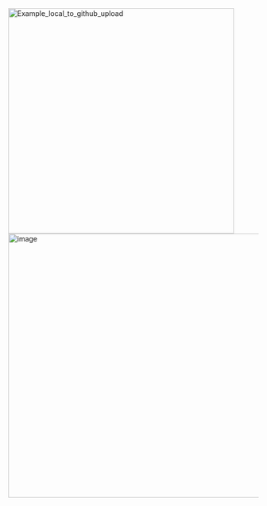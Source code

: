 <img width="454" alt="Example_local_to_github_upload" src="https://github.com/user-attachments/assets/26342390-5334-446d-9c7a-c5ade678f0a5">

<img width="532" alt="image" src="https://github.com/user-attachments/assets/d1114cc5-6448-4212-89ff-82e3f5ce51bc">
